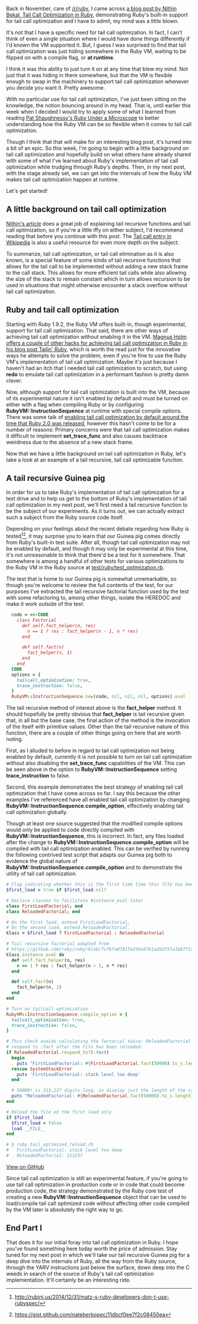 Back in November, care of [/r/ruby](https://www.reddit.com/r/ruby), I came
across [a blog post by Nithin Bekal, Tail Call Optimization in
Ruby](http://nithinbekal.com/posts/ruby-tco/), demonstrating Ruby's built-in
support for tail call optimization and I have to admit, my mind was a little
blown.

It's not that I have a specific need for tail call optimization. In fact,
I can't think of even a single situation where I would have done
things differently if I'd known the VM supported it. But, I guess I was
surprised to find that tail call optimization was just hiding somewhere in the
Ruby VM, waiting to be flipped on with a compile flag, or **at runtime**.

I think it was this ability to just turn it on at any time that blew my mind.
Not just that it was hiding in there somewhere, but that the VM is flexible
enough to swap in the machinery to support tail call optimization whenever you
decide you want it. Pretty awesome.

With no particular use for tail call optimization, I've just been sitting on the
knowledge, the notion bouncing around in my head. That is, until earlier
this week when I decided I would try to apply some of what I learned from reading
[Pat Shaughnessy's Ruby Under a Microscope](http://patshaughnessy.net/ruby-under-a-microscope)
to better understanding how the Ruby VM can be so flexible when it comes to tail
call optimization.

Though I think that that will make for an interesting blog post, it's turned into a
bit of an epic. So this week, I'm going to begin with a little background on
tail call optimization and hopefully build on what others have already shared
with some of what I've learned about Ruby's implementation of tail call
optimization while trudging through Ruby's depths. Then, in my next post, with
the stage already set, we can get into the internals of how the Ruby VM makes
tail call optimization happen at runtime.

Let's get started!

## A little background on tail call optimization
[Nithin's article](http://nithinbekal.com/posts/ruby-tco/) does a great job of
explaining tail recursive functions and tail call optimization, so if you're a
little iffy on either subject, I'd recommend reading that before you continue
with this post. The [Tail call entry in Wikipedia](https://en.wikipedia.org/wiki/Tail_call)
is also a useful resource for even more depth on the subject.

To summarize, tail call optimization, or tail call elimination as it is also
known, is a special feature of some kinds of tail recursive functions that
allows for the tail call to be implemented without adding a new stack frame to
the call stack. This allows for more efficient tail calls while also
allowing the size of the stack to remain constant which in turn allows recursion
to be used in situations that might otherwise encounter a stack overflow without
tail call optimization.

## Ruby and tail call optimization
Starting with Ruby 1.9.2, the Ruby VM offers built-in, though experimental,
support for tail call optimization. That said, there are other ways of achieving
tail call optimization without enabling it in the VM. [Magnus Holm offers a
couple of other hacks for achieving tail call optimization in Ruby in his blog post
Tailin' Ruby](http://timelessrepo.com/tailin-ruby), which is worth the read
just for the innovative ways he attempts to solve the problem, even if you're
fine to use the Ruby VM's implementation of tail call optimization. Maybe it's
just because I haven't had an itch that I needed tail call optimization to
scratch, but using **redo** to emulate tail call optimization in a performant
fashion is pretty damn clever.

Now, although support for tail call optimization is built into the VM, because
of its experimental nature it isn't enabled by default and must be turned on
either with a flag when compiling Ruby or by configuring
**RubyVM::InstructionSequence** at runtime with special compile options. There
was some talk of [enabling tail call optimization by default around the time
that Ruby 2.0 was released](https://bugs.ruby-lang.org/issues/6602), however
this hasn't come to be for a number of reasons: Primary concerns were that tail
call optimization makes it difficult to implement **set_trace_func** and also
causes backtrace weirdness due to the absence of a new stack frame.

Now that we have a little background on tail call optimization in Ruby, let's
take a look at an example of a tail recursive, tail call optimizable function.

## A tail recursive Guinea pig
In order for us to take Ruby's implementation of tail call optimization for a
test drive and to help us get to the bottom of Ruby's implementation of tail
call optimization in my next post, we'll first need a tail recursive function to
be the subject of our experiments. As it turns out, we can actually extract such
a subject from the Ruby source code itself.

Depending on your feelings about the recent debate regarding how Ruby is
tested[^1][^2], it may surprise you to learn that our Guinea pig comes directly
from Ruby's built-in test suite. After all, though tail call optimization may
not be enabled by default, and though it may only be experimental at this time,
it's not unreasonable to think that there'd be a test for it somewhere. That
somewhere is among a handful of other tests for various optimizations to the
Ruby VM in the Ruby source at [test/ruby/test_optimization.rb](https://github.com/ruby/ruby/blob/fcf6fa8781fe236a9761ad5d75fa1b87f1afeea2/test/ruby/test_optimization.rb#L213).

The test that is home to our Guinea pig is somewhat unremarkable, so though
you're welcome to review the full contents of the test, for our purposes I've
extracted the tail recursive factorial function used by the test with some
refactoring to, among other things, isolate the HEREDOC and make it work outside
of the test:

```ruby
  code = <<-CODE
    class Factorial
      def self.fact_helper(n, res)
        n == 1 ? res : fact_helper(n - 1, n * res)
      end

      def self.fact(n)
        fact_helper(n, 1)
      end
    end
  CODE
  options = {
    tailcall_optimization: true,
    trace_instruction: false,
  }
  RubyVM::InstructionSequence.new(code, nil, nil, nil, options).eval
```

The tail recursive method of interest above is the **fact_helper** method. It
should hopefully be pretty obvious that **fact_helper** is tail recursive given
that, in all but the base case, the final action of the method is the invocation
of the itself with primitive values. Other than the tail recursive nature
of this function, there are a couple of other things going on here that are worth
noting.

First, as I alluded to before in regard to tail call optimization not being
enabled by default, currently it is not possible to turn on tail call
optimization without also disabling the **set_trace_func** capabilities of the VM.
This can be seen above in the option to **RubyVM::InstructionSequence** setting
**trace_instruction** to false.

Second, this example demonstrates the best strategy of enabling tail call
optimization that I have come across so far. I say this because the other
examples I've referenced have all enabled tail call optimization by changing
**RubyVM::InstructionSequence.compile_option**, effectively enabling tail call
optimization globally.

Though at least one source suggested that the modified compile options would only be
applied to code directly compiled with **RubyVM::InstructionSequence**, this is
incorrect. In fact, any files loaded after the change to
**RubyVM::InstructionSequence.compile_option** will be compiled with tail call
optimization enabled. This can be verified by running the following contrived
test script that adapts our Guinea pig both to evidence the global nature of
**RubyVM::InstructionSequence.compile_option** and to demonstrate the utility of
tail call optimization.

```ruby
# Flag indicating whether this is the first time time this file has been loaded
$first_load = true if $first_load.nil?

# Declare classes to facilitate #instance_eval later
class FirstLoadFactorial; end
class ReloadedFactorial; end

# On the first load, extend FirstLoadFactorial,
# On the second load, extend ReloadedFactorial.
klass = $first_load ? FirstLoadFactorial : ReloadedFactorial

# Tail recursive factorial adapted from
# https://github.com/ruby/ruby/blob/fcf6fa8781fe236a9761ad5d75fa1b87f1afeea2/test/ruby/test_optimization.rb#L213
klass.instance_eval do
  def self.fact_helper(n, res)
    n == 1 ? res : fact_helper(n - 1, n * res)
  end

  def self.fact(n)
    fact_helper(n, 1)
  end
end

# Turn on tailcall optimization
RubyVM::InstructionSequence.compile_option = {
  tailcall_optimization: true,
  trace_instruction: false,
}

# This check avoids calculating the factorial twice; ReloadedFactorial will only
# respond to :fact after the file has been reloaded.
if ReloadedFactorial.respond_to?(:fact)
  begin
    puts "FirstLoadFactorial: #{FirstLoadFactorial.fact(50000).to_s.length}"
  rescue SystemStackError
    puts 'FirstLoadFactorial: stack level too deep'
  end

  # 50000! is 213,237 digits long, so display just the length of the calculation
  puts "ReloadedFactorial: #{ReloadedFactorial.fact(50000).to_s.length}"
end

# Reload the file on the first load only
if $first_load
  $first_load = false
  load __FILE__
end

# $ ruby tail_optimized_reload.rb
#   FirstLoadFactorial: stack level too deep
#   ReloadedFactorial: 213237
```

[View on GitHub](https://github.com/tdg5/blog_snippets/blob/8cdc800e711f5270754e352b9f3458d7e429b87d/lib/blog_snippets/tail_call_optimization_in_ruby_internals/tail_optimized_reload.rb)

Since tail call optimization is still an experimental feature, if you're going
to use tail call optimization in production code or in code that could become
production code, the strategy demonstrated by the Ruby core test of creating a
new **RubyVM::InstructionSequence** object that can be used to load/compile tail
call optimized code without affecting other code compiled by the VM later is
absolutely the right way to go.

## End Part I
That does it for our initial foray into tail call optimization in Ruby. I hope
you've found something here today worth the price of admission. Stay tuned for
my next post in which we'll take our tail recursive Guinea pig for a deep dive into the
internals of Ruby, all the way from the Ruby source, through the YARV instructions
just below the surface, down deep into the C weeds in search of the source
of Ruby's tail call optimization implementation. It'll certainly be an
interesting ride.

[^1]: http://rubini.us/2014/12/31/matz-s-ruby-developers-don-t-use-rubyspec/
[^2]: https://gist.github.com/nateberkopec/11dbcf0ee7f2c08450ea
